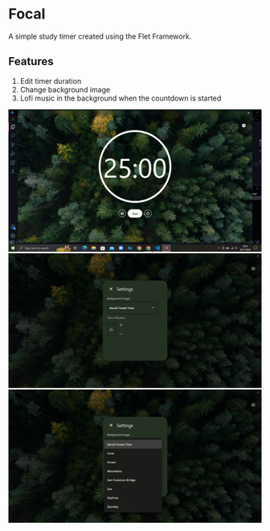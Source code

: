# Focal
A simple study timer created using the Flet Framework.

## Features
1) Edit timer duration
2) Change background image
3) Lofi music in the background when the countdown is started

<img src="Screenshot (52).png">
<img src="Screenshot (53).png">
<img src="Screenshot (54).png">
